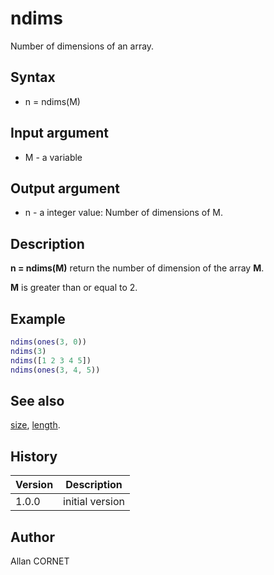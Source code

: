 

# ndims

Number of dimensions of an array.

## Syntax

- n = ndims(M)

## Input argument

 - M - a variable

## Output argument

 - n - a integer value: Number of dimensions of M.

## Description


  <p><b>n = ndims(M)</b> return the number of dimension of the array <b>M</b>.</p>
  <p><b>M</b> is greater than or equal to 2.</p>


## Example

```matlab
ndims(ones(3, 0))
ndims(3)
ndims([1 2 3 4 5])
ndims(ones(3, 4, 5))
```

## See also

[size](size.md), [length](length.md).
## History

|Version|Description|
|------|------|
|1.0.0|initial version|


## Author

Allan CORNET



